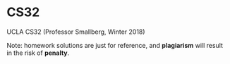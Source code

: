 # CS32
UCLA CS32 (Professor Smallberg, Winter 2018)

Note: homework solutions are just for reference, and **plagiarism** will result in the risk of **penalty**. 
